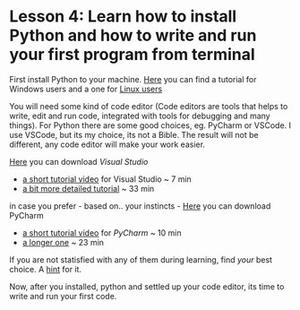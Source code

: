# Lesson 4: Learn how to install Python and how to write and run your first program from terminal

First install Python to your machine. [Here](https://www.theserverside.com/video/How-to-install-Python-on-Windows) you can find a tutorial for Windows users and a one for [Linux users](https://youtu.be/IAco2SSuGms?si=PxnDNoPE0rE6pSG)

You will need some kind of code editor (Code editors are tools that helps to write, edit and run code, integrated with tools for debugging and many things). For Python there are some good choices, eg. PyCharm or VSCode. I use VSCode, but its my choice, its not a Bible. The result will not be different, any code editor will make your work easier. 

[Here](https://code.visualstudio.com/download) you can download <em>Visual Studio</em>
 - [a short tutorial video](https://youtu.be/B-s71n0dHUk?si=dfa89hCa5FHCv3a4) for Visual Studio  ~ 7 min
 - [a bit more detailed tutorial](https://youtu.be/VqCgcpAypFQ?si=BshijcB3s9lBJvcD) ~ 33 min

 in case you prefer - based on.. your instincts - 
 [Here](https://www.jetbrains.com/pycharm/download/?section=windows) you can download PyCharm
 - [a short tutorial video](https://youtu.be/HHcZbXsZtm0?si=6NWsdN93bpCMKvi0) for <em>PyCharm</em> ~ 10 min
 - [a longer one](https://youtu.be/FOMCutgRUtY?si=SMBTlYZLXpubAOKM) ~ 23 min

 If you are not statisfied with any of them during learning, find <em>your</em> best choice. A [hint](https://www.simplilearn.com/tutorials/python-tutorial/python-ide) for it.

 Now, after you installed, python and settled up your code editor, its time to write and run your first code.

 
